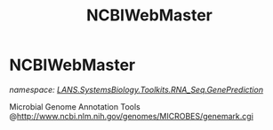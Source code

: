 ﻿---
title: NCBIWebMaster
---

# NCBIWebMaster
_namespace: [LANS.SystemsBiology.Toolkits.RNA_Seq.GenePrediction](N-LANS.SystemsBiology.Toolkits.RNA_Seq.GenePrediction.html)_

Microbial Genome Annotation Tools @http://www.ncbi.nlm.nih.gov/genomes/MICROBES/genemark.cgi




